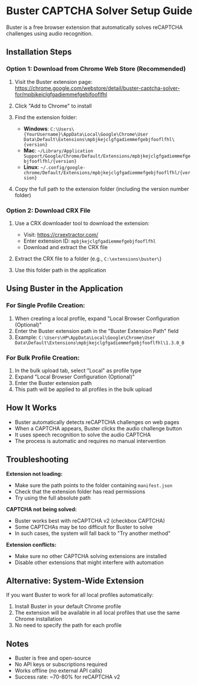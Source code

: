 # Buster CAPTCHA Solver Setup Guide

Buster is a free browser extension that automatically solves reCAPTCHA challenges using audio recognition.

## Installation Steps

### Option 1: Download from Chrome Web Store (Recommended)

1. Visit the Buster extension page: https://chrome.google.com/webstore/detail/buster-captcha-solver-for/mpbjkejclgfgadiemmefgebjfooflfhl

2. Click "Add to Chrome" to install

3. Find the extension folder:
   - **Windows**: `C:\Users\{YourUsername}\AppData\Local\Google\Chrome\User Data\Default\Extensions\mpbjkejclgfgadiemmefgebjfooflfhl\{version}`
   - **Mac**: `~/Library/Application Support/Google/Chrome/Default/Extensions/mpbjkejclgfgadiemmefgebjfooflfhl/{version}`
   - **Linux**: `~/.config/google-chrome/Default/Extensions/mpbjkejclgfgadiemmefgebjfooflfhl/{version}`

4. Copy the full path to the extension folder (including the version number folder)

### Option 2: Download CRX File

1. Use a CRX downloader tool to download the extension:
   - Visit: https://crxextractor.com/
   - Enter extension ID: `mpbjkejclgfgadiemmefgebjfooflfhl`
   - Download and extract the CRX file

2. Extract the CRX file to a folder (e.g., `C:\extensions\buster\`)

3. Use this folder path in the application

## Using Buster in the Application

### For Single Profile Creation:

1. When creating a local profile, expand "Local Browser Configuration (Optional)"
2. Enter the Buster extension path in the "Buster Extension Path" field
3. Example: `C:\Users\HP\AppData\Local\Google\Chrome\User Data\Default\Extensions\mpbjkejclgfgadiemmefgebjfooflfhl\1.3.0_0`

### For Bulk Profile Creation:

1. In the bulk upload tab, select "Local" as profile type
2. Expand "Local Browser Configuration (Optional)"
3. Enter the Buster extension path
4. This path will be applied to all profiles in the bulk upload

## How It Works

- Buster automatically detects reCAPTCHA challenges on web pages
- When a CAPTCHA appears, Buster clicks the audio challenge button
- It uses speech recognition to solve the audio CAPTCHA
- The process is automatic and requires no manual intervention

## Troubleshooting

**Extension not loading:**
- Make sure the path points to the folder containing `manifest.json`
- Check that the extension folder has read permissions
- Try using the full absolute path

**CAPTCHA not being solved:**
- Buster works best with reCAPTCHA v2 (checkbox CAPTCHA)
- Some CAPTCHAs may be too difficult for Buster to solve
- In such cases, the system will fall back to "Try another method"

**Extension conflicts:**
- Make sure no other CAPTCHA solving extensions are installed
- Disable other extensions that might interfere with automation

## Alternative: System-Wide Extension

If you want Buster to work for all local profiles automatically:

1. Install Buster in your default Chrome profile
2. The extension will be available in all local profiles that use the same Chrome installation
3. No need to specify the path for each profile

## Notes

- Buster is free and open-source
- No API keys or subscriptions required
- Works offline (no external API calls)
- Success rate: ~70-80% for reCAPTCHA v2
